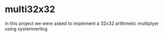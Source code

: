 # multi32x32
in this project we were asked to implement a 32x32 arithmetic multiplyer using systemverilog
